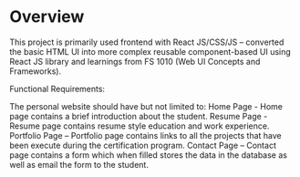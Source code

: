 # Overview

This project is primarily used frontend with React JS/CSS/JS – converted the basic HTML UI into more complex reusable component-based UI using React JS library and learnings from FS 1010 (Web UI Concepts and Frameworks).

Functional Requirements:

The personal website should have but not limited to:
Home Page - Home page contains a brief introduction about the student.
Resume Page - Resume page contains resume style education and work experience.
Portfolio Page – Portfolio page contains links to all the projects that have been execute during the certification program.
Contact Page – Contact page contains a form which when filled stores the data in the database as well as email the form to the student.
